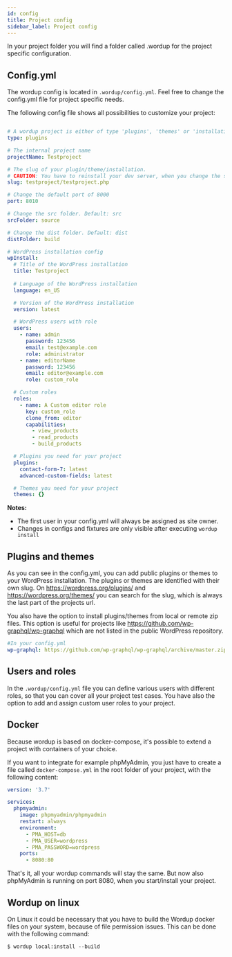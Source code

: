 ```yaml
---
id: config
title: Project config
sidebar_label: Project config
---
```



In your project folder you will find a folder called .wordup for the project specific configuration. 

## Config.yml

The wordup config is located in `.wordup/config.yml`. Feel free to change the config.yml file for project specific needs. 

The following config file shows all possibilities to customize your project:

```yml title="/.wordup/config.yml"

# A wordup project is either of type 'plugins', 'themes' or 'installation'
type: plugins

# The internal project name 
projectName: Testproject

# The slug of your plugin/theme/installation. 
# CAUTION: You have to reinstall your dev server, when you change the slug.
slug: testproject/testproject.php

# Change the default port of 8000
port: 8010

# Change the src folder. Default: src
srcFolder: source

# Change the dist folder. Default: dist
distFolder: build

# WordPress installation config 
wpInstall:
  # Title of the WordPress installation
  title: Testproject
  
  # Language of the WordPress installation
  language: en_US

  # Version of the WordPress installation
  version: latest

  # WordPress users with role
  users:
    - name: admin
      password: 123456
      email: test@example.com
      role: administrator
    - name: editorName
      password: 123456
      email: editor@example.com
      role: custom_role

  # Custom roles 
  roles:
    - name: A Custom editor role
      key: custom_role
      clone_from: editor
      capabilities:
        - view_products
        - read_products
        - build_products

  # Plugins you need for your project    
  plugins:
    contact-form-7: latest
    advanced-custom-fields: latest

  # Themes you need for your project    
  themes: {}

```

**Notes:**
* The first user in your config.yml will always be assigned as site owner.
* Changes in configs and fixtures are only visible after executing `wordup install`

## Plugins and themes

As you can see in the config.yml, you can add public plugins or themes to your WordPress installation. 
The plugins or themes are identified with their own slug. 
On https://wordpress.org/plugins/ and https://wordpress.org/themes/ you can search for the slug, which is always the last part of the projects url.

You also have the option to install plugins/themes from local or remote zip files. 
This option is useful for projects like https://github.com/wp-graphql/wp-graphql which are not listed in the public WordPress repository. 

```yaml
#In your config.yml
wp-graphql: https://github.com/wp-graphql/wp-graphql/archive/master.zip
```

## Users and roles

In the `.wordup/config.yml` file you can define various users with different roles, so that you can cover all your project test cases. 
You have also the option to add and assign custom user roles to your project.

## Docker

Because wordup is based on docker-compose, it's possible to extend a project with containers of your choice. 

If you want to integrate for example phpMyAdmin, 
you just have to create a file called `docker-compose.yml` in the root folder of your project, with the following content:

```yaml title="/docker-compose.yml"
version: '3.7'

services:
  phpmyadmin:
    image: phpmyadmin/phpmyadmin
    restart: always
    environment:
      - PMA_HOST=db
      - PMA_USER=wordpress
      - PMA_PASSWORD=wordpress
    ports:
      - 8080:80
```

That's it, all your wordup commands will stay the same. But now also phpMyAdmin is running on port 8080, when you start/install your project.

## Wordup on linux

On Linux it could be necessary that you have to build the Wordup docker files on your system, because of file permission issues. This can be done with the following command: 

```
$ wordup local:install --build
```
